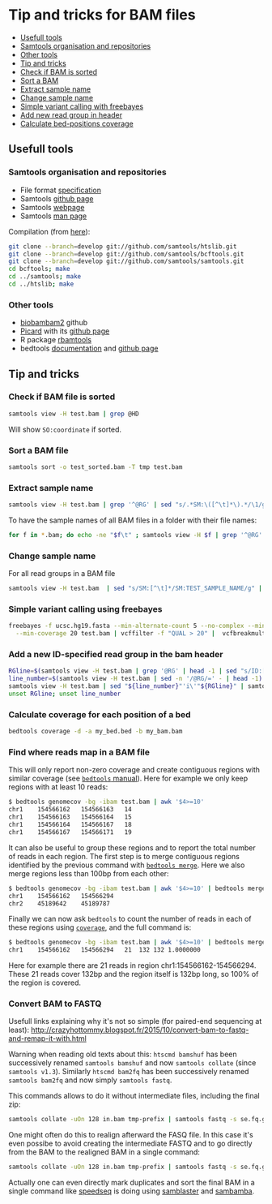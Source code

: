 # Tip and tricks for BAM files
- [Usefull tools](https://github.com/IARC-bioinfo/BAM-tricks#usefull-tools)
 - [Samtools organisation and repositories](https://github.com/IARC-bioinfo/BAM-tricks#samtools-organisation-and-repositories) 
 - [Other tools](https://github.com/IARC-bioinfo/BAM-tricks#other-tools)
- [Tip and tricks](https://github.com/IARC-bioinfo/BAM-tricks#tip-and-tricks)
 - [Check if BAM is sorted](https://github.com/IARC-bioinfo/BAM-tricks#check-if-bam-file-is-sorted) 
 - [Sort a BAM](https://github.com/IARC-bioinfo/BAM-tricks#sort-a-bam-file)
 - [Extract sample name](https://github.com/IARC-bioinfo/BAM-tricks#extract-sample-name)
 - [Change sample name](https://github.com/IARC-bioinfo/BAM-tricks#change-sample-name)
 - [Simple variant calling with freebayes](https://github.com/IARC-bioinfo/BAM-tricks#simple-variant-calling-using-freebayes)
 - [Add new read group in header](https://github.com/IARC-bioinfo/BAM-tricks#add-a-new-id-specified-read-group-in-the-bam-header)
 - [Calculate bed-positions coverage](https://github.com/IARC-bioinfo/BAM-tricks#calculate-coverage-for-each-position-of-a-bed)


## Usefull tools
### Samtools organisation and repositories
- File format [specification](http://samtools.github.io/hts-specs/)
- Samtools [github page](https://github.com/samtools/samtools)
- Samtools [webpage](http://www.htslib.org)
- Samtools [man page](http://www.htslib.org/doc/samtools.html)

Compilation (from [here](http://samtools.github.io/bcftools/)):
```bash
git clone --branch=develop git://github.com/samtools/htslib.git
git clone --branch=develop git://github.com/samtools/bcftools.git
git clone --branch=develop git://github.com/samtools/samtools.git
cd bcftools; make
cd ../samtools; make
cd ../htslib; make
```

### Other tools
- [biobambam2](https://github.com/gt1/biobambam2) github
- [Picard](http://broadinstitute.github.io/picard/) with its [github page](https://github.com/broadinstitute/picard)
- R package [rbamtools](https://cran.r-project.org/web/packages/rbamtools/index.html) 
- bedtools [documentation](http://bedtools.readthedocs.org) and [github page](https://github.com/arq5x/bedtools2)

## Tip and tricks
### Check if BAM file is sorted
```bash
samtools view -H test.bam | grep @HD
```
Will show `SO:coordinate` if sorted.
### Sort a BAM file
```bash
samtools sort -o test_sorted.bam -T tmp test.bam
```

### Extract sample name
```bash
samtools view -H test.bam | grep '^@RG' | sed "s/.*SM:\([^\t]*\).*/\1/g" | uniq
```
To have the sample names of all BAM files in a folder with their file names:
```bash
for f in *.bam; do echo -ne "$f\t" ; samtools view -H $f | grep '^@RG' | sed "s/.*SM:\([^\t]*\).*/\1/g" | uniq; done
```

### Change sample name 
For all read groups in a BAM file
```bash
samtools view -H test.bam  | sed "s/SM:[^\t]*/SM:TEST_SAMPLE_NAME/g" | samtools reheader - test.bam > test_SM.bam
```

### Simple variant calling using freebayes
```bash
freebayes -f ucsc.hg19.fasta --min-alternate-count 5 --no-complex --min-mapping-quality 20 --min-base-quality 20 \
  --min-coverage 20 test.bam | vcffilter -f "QUAL > 20" |  vcfbreakmulti | vt normalize - -q -r ucsc.hg19.fasta > test.vcf 
```

### Add a new ID-specified read group in the bam header 
```bash
RGline=$(samtools view -H test.bam | grep '@RG' | head -1 | sed "s/ID:[^\t]*/ID:NEW_ID/g")
line_number=$(samtools view -H test.bam | sed -n '/@RG/=' - | head -1)
samtools view -H test.bam | sed "${line_number}"'i\'"${RGline}" | samtools reheader - test.bam > test_RGadded.bam
unset RGline; unset line_number
```

### Calculate coverage for each position of a bed
```bash
bedtools coverage -d -a my_bed.bed -b my_bam.bam
```

### Find where reads map in a BAM file

This will only report non-zero coverage and create contiguous regions with similar coverage (see [`bedtools` manual](http://bedtools.readthedocs.org/en/latest/content/tools/genomecov.html)). Here for example we only keep regions with at least 10 reads:
```bash
$ bedtools genomecov -bg -ibam test.bam | awk '$4>=10'
chr1	154566162	154566163	14
chr1	154566163	154566164	15
chr1	154566164	154566167	18
chr1	154566167	154566171	19
```

It can also be useful to group these regions and to report the total number of reads in each region. The first step is to merge contiguous regions identified by the previous command with [`bedtools merge`](http://bedtools.readthedocs.org/en/latest/content/tools/merge.html). Here we also merge regions less than 100bp from each other:
```bash
$ bedtools genomecov -bg -ibam test.bam | awk '$4>=10' | bedtools merge -d 100 -i stdin
chr1	154566162	154566294
chr2	45189642	45189787
```

Finally we can now ask `bedtools` to count the number of reads in each of these regions using [`coverage`](http://bedtools.readthedocs.org/en/latest/content/tools/coverage.html), and the full command is:
```bash
$ bedtools genomecov -bg -ibam test.bam | awk '$4>=10' | bedtools merge -d 100 -i stdin | bedtools coverage -a stdin -b test.bam
chr1	154566162	154566294	21	132	132	1.0000000
```
Here for example there are 21 reads in region chr1:154566162-154566294. These 21 reads cover 132bp and the region itself is 132bp long, so 100% of the region is covered.

### Convert BAM to FASTQ

Usefull links explaining why it's not so simple (for paired-end sequencing at least):
http://crazyhottommy.blogspot.fr/2015/10/convert-bam-to-fastq-and-remap-it-with.html

Warning when reading old texts about this: `htscmd bamshuf` has been successively renamed `samtools bamshuf` and now `samtools collate` (since `samtools v1.3`). Similarly `htscmd bam2fq` has been successively renamed `samtools bam2fq` and now simply `samtools fastq`.

This commands allows to do it without intermediate files, including the final zip:
```bash
samtools collate -uOn 128 in.bam tmp-prefix | samtools fastq -s se.fq.gz - | gzip > in_interleaved_reads.fq.gz 
```

One might often do this to realign afterward the FASQ file. In this case it's even possibe to avoid creating the intermediate FASTQ and to go directly from the BAM to the realigned BAM in a single command:
```bash
samtools collate -uOn 128 in.bam tmp-prefix | samtools fastq -s se.fq.gz - | bwa mem -p ref.fa -
```

Actually one can even directly mark duplicates and sort the final BAM in a single command like [speedseq](https://github.com/hall-lab/speedseq/blob/master/bin/speedseq#L381-L384) is doing using [samblaster](https://github.com/GregoryFaust/samblaster) and [sambamba](http://lomereiter.github.io/sambamba/).

